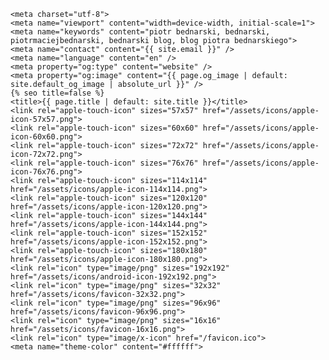     <meta charset="utf-8">
    <meta name="viewport" content="width=device-width, initial-scale=1">
    <meta name="keywords" content="piotr bednarski, bednarski, piotrmaciejbednarski, bednarski blog, blog piotra bednarskiego">
    <meta name="contact" content="{{ site.email }}" />
    <meta name="language" content="en" />
    <meta property="og:type" content="website" />
    <meta property="og:image" content="{{ page.og_image | default: site.default_og_image | absolute_url }}" />
    {% seo title=false %}
    <title>{{ page.title | default: site.title }}</title>
    <link rel="apple-touch-icon" sizes="57x57" href="/assets/icons/apple-icon-57x57.png">
    <link rel="apple-touch-icon" sizes="60x60" href="/assets/icons/apple-icon-60x60.png">
    <link rel="apple-touch-icon" sizes="72x72" href="/assets/icons/apple-icon-72x72.png">
    <link rel="apple-touch-icon" sizes="76x76" href="/assets/icons/apple-icon-76x76.png">
    <link rel="apple-touch-icon" sizes="114x114" href="/assets/icons/apple-icon-114x114.png">
    <link rel="apple-touch-icon" sizes="120x120" href="/assets/icons/apple-icon-120x120.png">
    <link rel="apple-touch-icon" sizes="144x144" href="/assets/icons/apple-icon-144x144.png">
    <link rel="apple-touch-icon" sizes="152x152" href="/assets/icons/apple-icon-152x152.png">
    <link rel="apple-touch-icon" sizes="180x180" href="/assets/icons/apple-icon-180x180.png">
    <link rel="icon" type="image/png" sizes="192x192" href="/assets/icons/android-icon-192x192.png">
    <link rel="icon" type="image/png" sizes="32x32" href="/assets/icons/favicon-32x32.png">
    <link rel="icon" type="image/png" sizes="96x96" href="/assets/icons/favicon-96x96.png">
    <link rel="icon" type="image/png" sizes="16x16" href="/assets/icons/favicon-16x16.png">
    <link rel="icon" type="image/x-icon" href="/favicon.ico">
    <meta name="theme-color" content="#ffffff">
